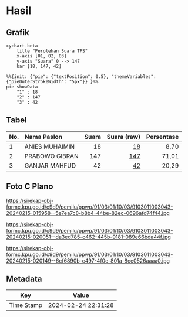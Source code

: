 # Hasil

## Grafik

```mermaid
xychart-beta
    title "Perolehan Suara TPS"
    x-axis [01, 02, 03]
    y-axis "Suara" 0 --> 147
    bar [18, 147, 42]
```

```mermaid
%%{init: {"pie": {"textPosition": 0.5}, "themeVariables": {"pieOuterStrokeWidth": "5px"}} }%%
pie showData
    "1" : 18
    "2" : 147
    "3" : 42
```

## Tabel

| No. | Nama Paslon    | Suara | Suara (raw) | Persentase |
|:--- |:-------------- | -----:| -----------:| ----------:|
| 1   | ANIES MUHAIMIN | 18    | [18][p-1]   | 8,70       |
| 2   | PRABOWO GIBRAN | 147   | [147][p-2]  | 71,01      |
| 3   | GANJAR MAHFUD  | 42    | [42][p-3]   | 20,29      |


[p-1]: https://github.com/gigit-pemilu/pemilu-2024-91-papua/blob/main/pilpres/hitung-suara/sub/91-papua/sub/03-jayapura/sub/01-sentani/sub/1003-hinekombe/sub/043-tps/sub/paslon-1.txt
[p-2]: https://github.com/gigit-pemilu/pemilu-2024-91-papua/blob/main/pilpres/hitung-suara/sub/91-papua/sub/03-jayapura/sub/01-sentani/sub/1003-hinekombe/sub/043-tps/sub/paslon-2.txt
[p-3]: https://github.com/gigit-pemilu/pemilu-2024-91-papua/blob/main/pilpres/hitung-suara/sub/91-papua/sub/03-jayapura/sub/01-sentani/sub/1003-hinekombe/sub/043-tps/sub/paslon-3.txt

## Foto C Plano

https://sirekap-obj-formc.kpu.go.id/c9d9/pemilu/ppwp/91/03/01/10/03/9103011003043-20240215-015958--5e7ea7c8-b8b4-44be-82ec-0696afd74f44.jpg

https://sirekap-obj-formc.kpu.go.id/c9d9/pemilu/ppwp/91/03/01/10/03/9103011003043-20240215-020051--da3ed785-c462-445b-9181-089e66bda44f.jpg

https://sirekap-obj-formc.kpu.go.id/c9d9/pemilu/ppwp/91/03/01/10/03/9103011003043-20240215-020149--6cf6890b-c497-4f0e-801a-8ce0526aaaa0.jpg


## Metadata

| Key        | Value               |
| ---------- | ------------------- |
| Time Stamp | 2024-02-24 22:31:28 |



